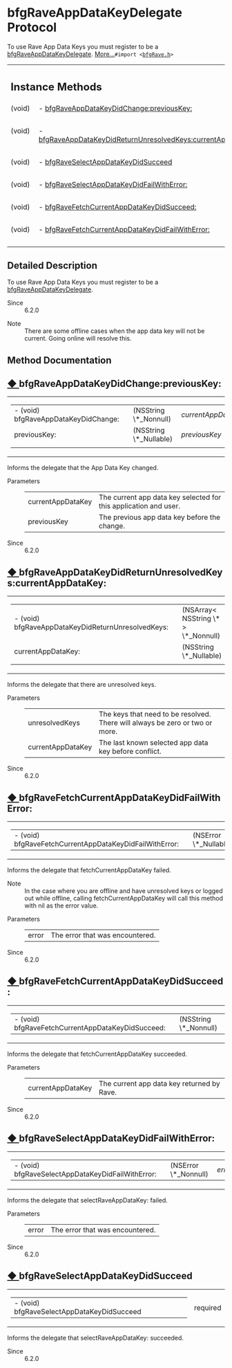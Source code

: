 # bfgRaveAppDataKeyDelegate Protocol 

<div class="contents">To use Rave App Data Keys you must register to be a <a class="el" href="protocolbfg_rave_app_data_key_delegate-p.html" title="To use Rave App Data Keys you must register to be a bfgRaveAppDataKeyDelegate.">bfgRaveAppDataKeyDelegate</a>.    <a href="protocolbfg_rave_app_data_key_delegate-p.html#details">More...</a><code>#import &lt;<a class="el" href="bfg_rave_8h_source.html">bfgRave.h</a>&gt;</code><table class="memberdecls"><tr class="heading"><td colspan="2"><h2 class="groupheader"><a id="pub-methods" name="pub-methods"></a> Instance Methods</h2></td></tr><tr class="memitem:a1827aab0f14e21c3c53386939e5e375e"><td class="memItemLeft" align="right" valign="top">(void)&#160;</td><td class="memItemRight" valign="bottom">- <a class="el" href="protocolbfg_rave_app_data_key_delegate-p.html#a1827aab0f14e21c3c53386939e5e375e">bfgRaveAppDataKeyDidChange:previousKey:</a></td></tr><tr class="separator:a1827aab0f14e21c3c53386939e5e375e"><td class="memSeparator" colspan="2">&#160;</td></tr><tr class="memitem:a17cf995964a458dac008298695229825"><td class="memItemLeft" align="right" valign="top">(void)&#160;</td><td class="memItemRight" valign="bottom">- <a class="el" href="protocolbfg_rave_app_data_key_delegate-p.html#a17cf995964a458dac008298695229825">bfgRaveAppDataKeyDidReturnUnresolvedKeys:currentAppDataKey:</a></td></tr><tr class="separator:a17cf995964a458dac008298695229825"><td class="memSeparator" colspan="2">&#160;</td></tr><tr class="memitem:aaf6199e1b4a9b5077eca205b56a00161"><td class="memItemLeft" align="right" valign="top">(void)&#160;</td><td class="memItemRight" valign="bottom">- <a class="el" href="protocolbfg_rave_app_data_key_delegate-p.html#aaf6199e1b4a9b5077eca205b56a00161">bfgRaveSelectAppDataKeyDidSucceed</a></td></tr><tr class="separator:aaf6199e1b4a9b5077eca205b56a00161"><td class="memSeparator" colspan="2">&#160;</td></tr><tr class="memitem:afb211a44215ef43417861c48d64a9b5f"><td class="memItemLeft" align="right" valign="top">(void)&#160;</td><td class="memItemRight" valign="bottom">- <a class="el" href="protocolbfg_rave_app_data_key_delegate-p.html#afb211a44215ef43417861c48d64a9b5f">bfgRaveSelectAppDataKeyDidFailWithError:</a></td></tr><tr class="separator:afb211a44215ef43417861c48d64a9b5f"><td class="memSeparator" colspan="2">&#160;</td></tr><tr class="memitem:a3fc0f509af634d80fde9ae28677342a0"><td class="memItemLeft" align="right" valign="top">(void)&#160;</td><td class="memItemRight" valign="bottom">- <a class="el" href="protocolbfg_rave_app_data_key_delegate-p.html#a3fc0f509af634d80fde9ae28677342a0">bfgRaveFetchCurrentAppDataKeyDidSucceed:</a></td></tr><tr class="separator:a3fc0f509af634d80fde9ae28677342a0"><td class="memSeparator" colspan="2">&#160;</td></tr><tr class="memitem:ae090841264764cee511706bcfbbae117"><td class="memItemLeft" align="right" valign="top">(void)&#160;</td><td class="memItemRight" valign="bottom">- <a class="el" href="protocolbfg_rave_app_data_key_delegate-p.html#ae090841264764cee511706bcfbbae117">bfgRaveFetchCurrentAppDataKeyDidFailWithError:</a></td></tr><tr class="separator:ae090841264764cee511706bcfbbae117"><td class="memSeparator" colspan="2">&#160;</td></tr></table><a name="details" id="details"></a><h2 class="groupheader">Detailed Description</h2><div class="textblock">To use Rave App Data Keys you must register to be a <a class="el" href="protocolbfg_rave_app_data_key_delegate-p.html" title="To use Rave App Data Keys you must register to be a bfgRaveAppDataKeyDelegate.">bfgRaveAppDataKeyDelegate</a>. <dl class="section since"><dt>Since</dt><dd>6.2.0</dd></dl><dl class="section note"><dt>Note</dt><dd>There are some offline cases when the app data key will not be current. Going online will resolve this. </dd></dl></div><h2 class="groupheader">Method Documentation</h2><a id="a1827aab0f14e21c3c53386939e5e375e" name="a1827aab0f14e21c3c53386939e5e375e"></a><h2 class="memtitle"><span class="permalink"><a href="#a1827aab0f14e21c3c53386939e5e375e">&#9670;&nbsp;</a></span>bfgRaveAppDataKeyDidChange:previousKey:</h2><div class="memitem"><div class="memproto"><table class="mlabels"><tr><td class="mlabels-left"><table class="memname"><tr><td class="memname">- (void) bfgRaveAppDataKeyDidChange: </td><td></td><td class="paramtype">(NSString \*_Nonnull)&#160;</td><td class="paramname"><em>currentAppDataKey</em></td></tr><tr><td class="paramkey">previousKey:</td><td></td><td class="paramtype">(NSString \*_Nullable)&#160;</td><td class="paramname"><em>previousKey</em>&#160;</td></tr><tr><td></td><td></td><td></td><td></td></tr></table></td><td class="mlabels-right"><span class="mlabels"><span class="mlabel">required</span></span></td></tr></table></div><div class="memdoc">Informs the delegate that the App Data Key changed.<dl class="params"><dt>Parameters</dt><dd><table class="params"><tr><td class="paramname">currentAppDataKey</td><td>The current app data key selected for this application and user. </td></tr><tr><td class="paramname">previousKey</td><td>The previous app data key before the change.</td></tr></table></dd></dl><dl class="section since"><dt>Since</dt><dd>6.2.0 </dd></dl></div></div><a id="a17cf995964a458dac008298695229825" name="a17cf995964a458dac008298695229825"></a><h2 class="memtitle"><span class="permalink"><a href="#a17cf995964a458dac008298695229825">&#9670;&nbsp;</a></span>bfgRaveAppDataKeyDidReturnUnresolvedKeys:currentAppDataKey:</h2><div class="memitem"><div class="memproto"><table class="mlabels"><tr><td class="mlabels-left"><table class="memname"><tr><td class="memname">- (void) bfgRaveAppDataKeyDidReturnUnresolvedKeys: </td><td></td><td class="paramtype">(NSArray&lt; NSString \* &gt; \*_Nonnull)&#160;</td><td class="paramname"><em>unresolvedKeys</em></td></tr><tr><td class="paramkey">currentAppDataKey:</td><td></td><td class="paramtype">(NSString \*_Nullable)&#160;</td><td class="paramname"><em>currentAppDataKey</em>&#160;</td></tr><tr><td></td><td></td><td></td><td></td></tr></table></td><td class="mlabels-right"><span class="mlabels"><span class="mlabel">required</span></span></td></tr></table></div><div class="memdoc">Informs the delegate that there are unresolved keys.<dl class="params"><dt>Parameters</dt><dd><table class="params"><tr><td class="paramname">unresolvedKeys</td><td>The keys that need to be resolved. There will always be zero or two or more. </td></tr><tr><td class="paramname">currentAppDataKey</td><td>The last known selected app data key before conflict.</td></tr></table></dd></dl><dl class="section since"><dt>Since</dt><dd>6.2.0 </dd></dl></div></div><a id="ae090841264764cee511706bcfbbae117" name="ae090841264764cee511706bcfbbae117"></a><h2 class="memtitle"><span class="permalink"><a href="#ae090841264764cee511706bcfbbae117">&#9670;&nbsp;</a></span>bfgRaveFetchCurrentAppDataKeyDidFailWithError:</h2><div class="memitem"><div class="memproto"><table class="mlabels"><tr><td class="mlabels-left"><table class="memname"><tr><td class="memname">- (void) bfgRaveFetchCurrentAppDataKeyDidFailWithError: </td><td></td><td class="paramtype">(NSError \*_Nullable)&#160;</td><td class="paramname"><em>error</em></td><td></td></tr></table></td><td class="mlabels-right"><span class="mlabels"><span class="mlabel">optional</span></span></td></tr></table></div><div class="memdoc">Informs the delegate that fetchCurrentAppDataKey failed.<dl class="section note"><dt>Note</dt><dd>In the case where you are offline and have unresolved keys or logged out while offline, calling fetchCurrentAppDataKey will call this method with nil as the error value.</dd></dl><dl class="params"><dt>Parameters</dt><dd><table class="params"><tr><td class="paramname">error</td><td>The error that was encountered.</td></tr></table></dd></dl><dl class="section since"><dt>Since</dt><dd>6.2.0 </dd></dl></div></div><a id="a3fc0f509af634d80fde9ae28677342a0" name="a3fc0f509af634d80fde9ae28677342a0"></a><h2 class="memtitle"><span class="permalink"><a href="#a3fc0f509af634d80fde9ae28677342a0">&#9670;&nbsp;</a></span>bfgRaveFetchCurrentAppDataKeyDidSucceed:</h2><div class="memitem"><div class="memproto"><table class="mlabels"><tr><td class="mlabels-left"><table class="memname"><tr><td class="memname">- (void) bfgRaveFetchCurrentAppDataKeyDidSucceed: </td><td></td><td class="paramtype">(NSString \*_Nonnull)&#160;</td><td class="paramname"><em>currentAppDataKey</em></td><td></td></tr></table></td><td class="mlabels-right"><span class="mlabels"><span class="mlabel">optional</span></span></td></tr></table></div><div class="memdoc">Informs the delegate that fetchCurrentAppDataKey succeeded.<dl class="params"><dt>Parameters</dt><dd><table class="params"><tr><td class="paramname">currentAppDataKey</td><td>The current app data key returned by Rave.</td></tr></table></dd></dl><dl class="section since"><dt>Since</dt><dd>6.2.0 </dd></dl></div></div><a id="afb211a44215ef43417861c48d64a9b5f" name="afb211a44215ef43417861c48d64a9b5f"></a><h2 class="memtitle"><span class="permalink"><a href="#afb211a44215ef43417861c48d64a9b5f">&#9670;&nbsp;</a></span>bfgRaveSelectAppDataKeyDidFailWithError:</h2><div class="memitem"><div class="memproto"><table class="mlabels"><tr><td class="mlabels-left"><table class="memname"><tr><td class="memname">- (void) bfgRaveSelectAppDataKeyDidFailWithError: </td><td></td><td class="paramtype">(NSError \*_Nonnull)&#160;</td><td class="paramname"><em>error</em></td><td></td></tr></table></td><td class="mlabels-right"><span class="mlabels"><span class="mlabel">required</span></span></td></tr></table></div><div class="memdoc">Informs the delegate that selectRaveAppDataKey: failed.<dl class="params"><dt>Parameters</dt><dd><table class="params"><tr><td class="paramname">error</td><td>The error that was encountered.</td></tr></table></dd></dl><dl class="section since"><dt>Since</dt><dd>6.2.0 </dd></dl></div></div><a id="aaf6199e1b4a9b5077eca205b56a00161" name="aaf6199e1b4a9b5077eca205b56a00161"></a><h2 class="memtitle"><span class="permalink"><a href="#aaf6199e1b4a9b5077eca205b56a00161">&#9670;&nbsp;</a></span>bfgRaveSelectAppDataKeyDidSucceed</h2><div class="memitem"><div class="memproto"><table class="mlabels"><tr><td class="mlabels-left"><table class="memname"><tr><td class="memname">- (void) bfgRaveSelectAppDataKeyDidSucceed </td><td></td><td class="paramname"></td><td></td></tr></table></td><td class="mlabels-right"><span class="mlabels"><span class="mlabel">required</span></span></td></tr></table></div><div class="memdoc">Informs the delegate that selectRaveAppDataKey: succeeded.<dl class="section since"><dt>Since</dt><dd>6.2.0 </dd></dl></div></div></div> 
